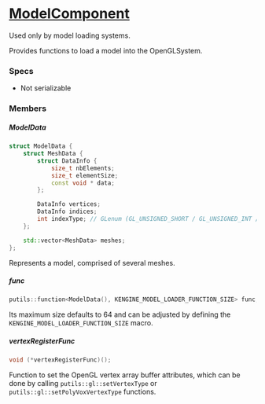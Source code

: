 # [ModelComponent](ModelComponent.hpp)

Used only by model loading systems.

Provides functions to load a model into the OpenGLSystem.

### Specs

* Not serializable

### Members

##### ModelData

```cpp
struct ModelData {
	struct MeshData {
		struct DataInfo {
			size_t nbElements;
			size_t elementSize;
			const void * data;
		};

		DataInfo vertices;
		DataInfo indices;
		int indexType; // GLenum (GL_UNSIGNED_SHORT / GL_UNSIGNED_INT / ...)
	};

	std::vector<MeshData> meshes;
};
```

Represents a model, comprised of several meshes.

##### func

```cpp
putils::function<ModelData(), KENGINE_MODEL_LOADER_FUNCTION_SIZE> func;
```

Its maximum size defaults to 64 and can be adjusted by defining the `KENGINE_MODEL_LOADER_FUNCTION_SIZE` macro.

##### vertexRegisterFunc

```cpp
void (*vertexRegisterFunc)();
```

Function to set the OpenGL vertex array buffer attributes, which can be done by calling `putils::gl::setVertexType` or `putils::gl::setPolyVoxVertexType` functions.
